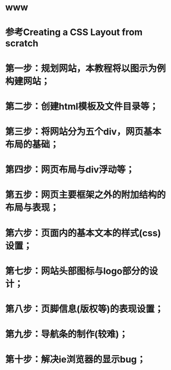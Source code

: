 # www
# 参考Creating a CSS Layout from scratch
# 第一步：规划网站，本教程将以图示为例构建网站；
# 第二步：创建html模板及文件目录等；
# 第三步：将网站分为五个div，网页基本布局的基础；
# 第四步：网页布局与div浮动等；
# 第五步：网页主要框架之外的附加结构的布局与表现；
# 第六步：页面内的基本文本的样式(css)设置；
# 第七步：网站头部图标与logo部分的设计；
# 第八步：页脚信息(版权等)的表现设置；
# 第九步：导航条的制作(较难)；
# 第十步：解决ie浏览器的显示bug；
